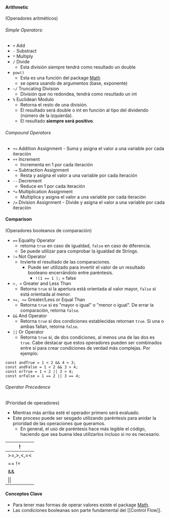 #### Arithmetic
(Operadores aritméticos) 
###### Simple Operators:
- ``+`` Add
- ``-`` Substract
- ``*`` Multiply
- ``/`` Divide 
	- Esta división siempre tendrá como resultado un double
- ``pow()``
	- Esta es una función del package [Math](Packages#Math) 
	- se opera usando de argumentos (base, exponente)
- ``~/`` Truncating Division 
	- División que no redondea, tendrá como resultado un int
- ``%`` Euclidean Modulo 
	- Retorna el resto de una división.
	- El resultado será double o int en función al tipo del dividendo (número de la izquierda).
	- El resultado **siempre será positivo**.
###### Compound Operators
- ``+=`` Addition Assignment 
		- Suma y asigna el valor a una variable por cada iteración
-  ``++`` Increment
	 -  Incrementa en 1 por cada iteración 
- ``-=`` Subtraction Assignment
	- Resta y asigna el valor a una variable por cada iteración
- ``--`` Decrement
	- Reduce en 1 por cada iteración	
- ``*=`` Multiplication Assignment
	- Multiplica y asigna el valor a una variable por cada iteración
- ``/=`` Division Assignment
		- Divide y asigna el valor a una variable por cada iteración
#### Comparison
(Operadores booleanos de comparación)
- ``==`` Equality Operator
	- retorna ``true`` en caso de igualdad, `false` en caso de diferencia.
	- Se puede utilizar para comprobar la igualdad de Strings.
- `!=` Not Operator
	- Invierte el resultado de las comparaciones.
		- Puede ser utilizado para invertir el valor de un resultado booleano encerrándolo entre paréntesis.
			- ``!(1 == 1 );`` = false
- ``>, <`` Greater and Less Than
	- Retorna `true` si la apertura está orientada al valor mayor, `false` si está orientada al menor.
- ``>=, <=`` Greater/Less or Equal Than
	- Retorna `true` si es "mayor o igual" o "menor o igual". De errar la comparación, retorna `false`.
- ``&&`` And Operator
	- Retorna `true` si dos condiciones establecidas retornan `true`. Si una o ambas fallan, retorna `false`.
- ``||`` Or Operator
	- Retorna `true` si, de dos condiciones, al menos una de las dos es `true`.
Cabe destacar que estos operadores pueden ser combinados entre sí para crear condiciones de verdad más complejas. Por ejemplo:
```
const andTrue = 1 < 2 && 4 > 3;
const andFalse = 1 < 2 && 3 > 4;
const orTrue = 1 < 2 || 3 > 4;
const orFalse = 1 == 2 || 3 == 4;
```
###### Operator Precedence
(Prioridad de operadores)
- Mientras más arriba esté el operador primero será evaluado. 
- Este proceso puede ser sesgado utilizando paréntesis para anidar la prioridad de las operaciones que queramos. 
	- En general, el uso de paréntesis hace más legible el código, haciendo que sea buena idea utilizarlos incluso si no es necesario.

| !         |
| --------- |
| >=,>,<,=< |
| == !=     |
| &&        |
| \|\|      |

#### Conceptos Clave
- Para tener mas formas de operar valores existe el package [Math](Packages#Math).
- Las condiciones booleanas son parte fundamental del [[Control Flow]].